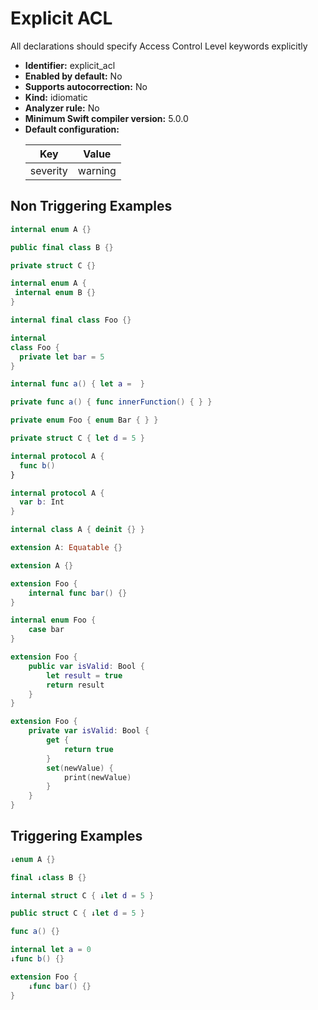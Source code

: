 # Explicit ACL

All declarations should specify Access Control Level keywords explicitly

* **Identifier:** explicit_acl
* **Enabled by default:** No
* **Supports autocorrection:** No
* **Kind:** idiomatic
* **Analyzer rule:** No
* **Minimum Swift compiler version:** 5.0.0
* **Default configuration:**
  <table>
  <thead>
  <tr><th>Key</th><th>Value</th></tr>
  </thead>
  <tbody>
  <tr>
  <td>
  severity
  </td>
  <td>
  warning
  </td>
  </tr>
  </tbody>
  </table>

## Non Triggering Examples

```swift
internal enum A {}

```

```swift
public final class B {}

```

```swift
private struct C {}

```

```swift
internal enum A {
 internal enum B {}
}
```

```swift
internal final class Foo {}
```

```swift
internal
class Foo {
  private let bar = 5
}
```

```swift
internal func a() { let a =  }

```

```swift
private func a() { func innerFunction() { } }
```

```swift
private enum Foo { enum Bar { } }
```

```swift
private struct C { let d = 5 }
```

```swift
internal protocol A {
  func b()
}
```

```swift
internal protocol A {
  var b: Int
}
```

```swift
internal class A { deinit {} }
```

```swift
extension A: Equatable {}
```

```swift
extension A {}
```

```swift
extension Foo {
    internal func bar() {}
}
```

```swift
internal enum Foo {
    case bar
}
```

```swift
extension Foo {
    public var isValid: Bool {
        let result = true
        return result
    }
}
```

```swift
extension Foo {
    private var isValid: Bool {
        get {
            return true
        }
        set(newValue) {
            print(newValue)
        }
    }
}
```

## Triggering Examples

```swift
↓enum A {}

```

```swift
final ↓class B {}

```

```swift
internal struct C { ↓let d = 5 }

```

```swift
public struct C { ↓let d = 5 }

```

```swift
func a() {}

```

```swift
internal let a = 0
↓func b() {}

```

```swift
extension Foo {
    ↓func bar() {}
}
```